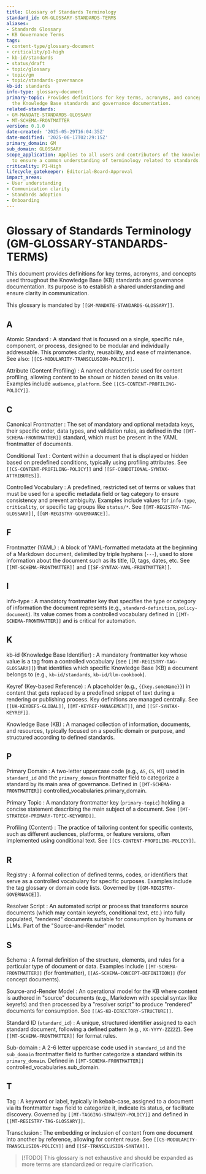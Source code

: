 ```yaml
---
title: Glossary of Standards Terminology
standard_id: GM-GLOSSARY-STANDARDS-TERMS
aliases:
- Standards Glossary
- KB Governance Terms
tags:
- content-type/glossary-document
- criticality/p1-high
- kb-id/standards
- status/draft
- topic/glossary
- topic/gm
- topic/standards-governance
kb-id: standards
info-type: glossary-document
primary-topic: Provides definitions for key terms, acronyms, and concepts used throughout
  the Knowledge Base standards and governance documentation.
related-standards:
- GM-MANDATE-STANDARDS-GLOSSARY
- MT-SCHEMA-FRONTMATTER
version: 0.1.0
date-created: '2025-05-29T16:04:35Z'
date-modified: '2025-06-17T02:29:15Z'
primary_domain: GM
sub_domain: GLOSSARY
scope_application: Applies to all users and contributors of the knowledge base ecosystem
  to ensure a common understanding of terminology related to standards.
criticality: P1-High
lifecycle_gatekeeper: Editorial-Board-Approval
impact_areas:
- User understanding
- Communication clarity
- Standards adoption
- Onboarding
---
```

# Glossary of Standards Terminology (GM-GLOSSARY-STANDARDS-TERMS)

This document provides definitions for key terms, acronyms, and concepts used throughout the Knowledge Base (KB) standards and governance documentation. Its purpose is to establish a shared understanding and ensure clarity in communication.

This glossary is mandated by `[[GM-MANDATE-STANDARDS-GLOSSARY]]`.

## A

Atomic Standard
:   A standard that is focused on a single, specific rule, component, or process, designed to be modular and individually addressable. This promotes clarity, reusability, and ease of maintenance. See also: `[[CS-MODULARITY-TRANSCLUSION-POLICY]]`.

Attribute (Content Profiling)
:   A named characteristic used for content profiling, allowing content to be shown or hidden based on its value. Examples include `audience`, `platform`. See `[[CS-CONTENT-PROFILING-POLICY]]`.

## C

Canonical Frontmatter
:   The set of mandatory and optional metadata keys, their specific order, data types, and validation rules, as defined in the `[[MT-SCHEMA-FRONTMATTER]]` standard, which must be present in the YAML frontmatter of documents.

Conditional Text
:   Content within a document that is displayed or hidden based on predefined conditions, typically using profiling attributes. See `[[CS-CONTENT-PROFILING-POLICY]]` and `[[SF-CONDITIONAL-SYNTAX-ATTRIBUTES]]`.

Controlled Vocabulary
:   A predefined, restricted set of terms or values that must be used for a specific metadata field or tag category to ensure consistency and prevent ambiguity. Examples include values for `info-type`, `criticality`, or specific tag groups like `status/*`. See `[[MT-REGISTRY-TAG-GLOSSARY]]`, `[[GM-REGISTRY-GOVERNANCE]]`.

## F

Frontmatter (YAML)
:   A block of YAML-formatted metadata at the beginning of a Markdown document, delimited by triple hyphens (`---`), used to store information about the document such as its title, ID, tags, dates, etc. See `[[MT-SCHEMA-FRONTMATTER]]` and `[[SF-SYNTAX-YAML-FRONTMATTER]]`.

## I

info-type
:   A mandatory frontmatter key that specifies the type or category of information the document represents (e.g., `standard-definition`, `policy-document`). Its value comes from a controlled vocabulary defined in `[[MT-SCHEMA-FRONTMATTER]]` and is critical for automation.

## K

kb-id (Knowledge Base Identifier)
:   A mandatory frontmatter key whose value is a tag from a controlled vocabulary (see `[[MT-REGISTRY-TAG-GLOSSARY]]`) that identifies which specific Knowledge Base (KB) a document belongs to (e.g., `kb-id/standards`, `kb-id/llm-cookbook`).

Keyref (Key-based Reference)
:   A placeholder (e.g., `{{key.someName}}`) in content that gets replaced by a predefined snippet of text during a rendering or publishing process. Key definitions are managed centrally. See `[[UA-KEYDEFS-GLOBAL]]`, `[[MT-KEYREF-MANAGEMENT]]`, and `[[SF-SYNTAX-KEYREF]]`.

Knowledge Base (KB)
:   A managed collection of information, documents, and resources, typically focused on a specific domain or purpose, and structured according to defined standards.

## P

Primary Domain
:   A two-letter uppercase code (e.g., `AS`, `CS`, `MT`) used in `standard_id` and the `primary_domain` frontmatter field to categorize a standard by its main area of governance. Defined in `[[MT-SCHEMA-FRONTMATTER]]` controlled_vocabularies.primary_domain.

Primary Topic
:   A mandatory frontmatter key (`primary-topic`) holding a concise statement describing the main subject of a document. See `[[MT-STRATEGY-PRIMARY-TOPIC-KEYWORD]]`.

Profiling (Content)
:   The practice of tailoring content for specific contexts, such as different audiences, platforms, or feature versions, often implemented using conditional text. See `[[CS-CONTENT-PROFILING-POLICY]]`.

## R

Registry
:   A formal collection of defined terms, codes, or identifiers that serve as a controlled vocabulary for specific purposes. Examples include the tag glossary or domain code lists. Governed by `[[GM-REGISTRY-GOVERNANCE]]`.

Resolver Script
:   An automated script or process that transforms source documents (which may contain keyrefs, conditional text, etc.) into fully populated, "rendered" documents suitable for consumption by humans or LLMs. Part of the "Source-and-Render" model.

## S

Schema
:   A formal definition of the structure, elements, and rules for a particular type of document or data. Examples include `[[MT-SCHEMA-FRONTMATTER]]` (for frontmatter), `[[AS-SCHEMA-CONCEPT-DEFINITION]]` (for concept documents).

Source-and-Render Model
:   An operational model for the KB where content is authored in "source" documents (e.g., Markdown with special syntax like keyrefs) and then processed by a "resolver script" to produce "rendered" documents for consumption. See `[[AS-KB-DIRECTORY-STRUCTURE]]`.

Standard ID (`standard_id`)
:   A unique, structured identifier assigned to each standard document, following a defined pattern (e.g., `XX-YYYY-ZZZZZ`). See `[[MT-SCHEMA-FRONTMATTER]]` for format rules.

Sub-domain
:   A 2-6 letter uppercase code used in `standard_id` and the `sub_domain` frontmatter field to further categorize a standard within its `primary_domain`. Defined in `[[MT-SCHEMA-FRONTMATTER]]` controlled_vocabularies.sub_domain.

## T

Tag
:   A keyword or label, typically in kebab-case, assigned to a document via its frontmatter `tags` field to categorize it, indicate its status, or facilitate discovery. Governed by `[[MT-TAGGING-STRATEGY-POLICY]]` and defined in `[[MT-REGISTRY-TAG-GLOSSARY]]`.

Transclusion
:   The embedding or inclusion of content from one document into another by reference, allowing for content reuse. See `[[CS-MODULARITY-TRANSCLUSION-POLICY]]` and `[[SF-TRANSCLUSION-SYNTAX]]`.

> [!TODO] This glossary is not exhaustive and should be expanded as more terms are standardized or require clarification.
